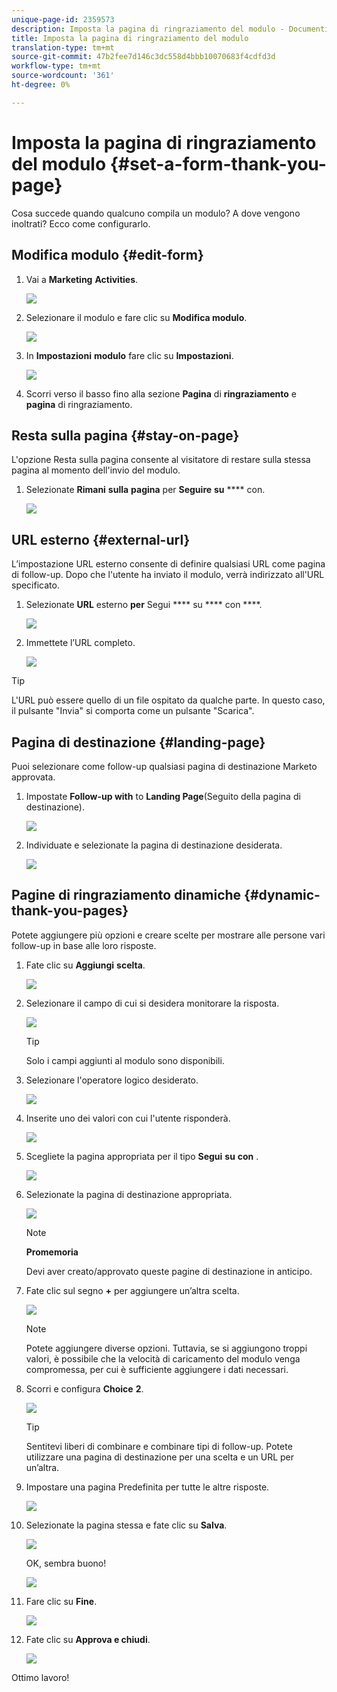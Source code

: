 ```yaml
---
unique-page-id: 2359573
description: Imposta la pagina di ringraziamento del modulo - Documenti Marketo - Documentazione del prodotto
title: Imposta la pagina di ringraziamento del modulo
translation-type: tm+mt
source-git-commit: 47b2fee7d146c3dc558d4bbb10070683f4cdfd3d
workflow-type: tm+mt
source-wordcount: '361'
ht-degree: 0%

---
```



# Imposta la pagina di ringraziamento del modulo {#set-a-form-thank-you-page}

Cosa succede quando qualcuno compila un modulo? A dove vengono inoltrati? Ecco come configurarlo.

## Modifica modulo {#edit-form}

1. Vai a **Marketing** **Activities**.

   ![](assets/login-marketing-activities-5.png)

1. Selezionare il modulo e fare clic su **Modifica modulo**.

   ![](assets/image2014-9-15-17-3a34-3a14.png)

1. In **Impostazioni** **modulo** fare clic su **Impostazioni**.

   ![](assets/image2014-9-15-17-3a34-3a21.png)

1. Scorri verso il basso fino alla sezione **Pagina** di **ringraziamento** e **pagina** di ringraziamento.

## Resta sulla pagina {#stay-on-page}

L&#39;opzione Resta sulla pagina consente al visitatore di restare sulla stessa pagina al momento dell&#39;invio del modulo.

1. Selezionate **Rimani** **sulla** **pagina** per **Seguire** **su** **** con.

   ![](assets/image2014-9-15-17-3a34-3a35.png)

## URL esterno {#external-url}

L’impostazione URL esterno consente di definire qualsiasi URL come pagina di follow-up. Dopo che l&#39;utente ha inviato il modulo, verrà indirizzato all&#39;URL specificato.

1. Selezionate **URL** esterno **per** Segui **** su **** con ****.

   ![](assets/image2014-9-15-17-3a34-3a45.png)

1. Immettete l’URL completo.

   ![](assets/image2014-9-15-17-3a34-3a53.png)

>[!TIP]
>
>L&#39;URL può essere quello di un file ospitato da qualche parte. In questo caso, il pulsante &quot;Invia&quot; si comporta come un pulsante &quot;Scarica&quot;.

## Pagina di destinazione {#landing-page}

Puoi selezionare come follow-up qualsiasi pagina di destinazione Marketo approvata.

1. Impostate **Follow-up with** to **Landing Page**(Seguito della pagina di destinazione).

   ![](assets/image2014-9-15-17-3a37-3a52.png)

1. Individuate e selezionate la pagina di destinazione desiderata.

   ![](assets/image2014-9-15-17-3a37-3a59.png)

## Pagine di ringraziamento dinamiche {#dynamic-thank-you-pages}

Potete aggiungere più opzioni e creare scelte per mostrare alle persone vari follow-up in base alle loro risposte.

1. Fate clic su **Aggiungi** **scelta**.

   ![](assets/image2014-9-15-17-3a38-3a6.png)

1. Selezionare il campo di cui si desidera monitorare la risposta.

   ![](assets/image2014-9-15-17-3a38-3a12.png)

   >[!TIP]
   >
   >Solo i campi aggiunti al modulo sono disponibili.

1. Selezionare l&#39;operatore logico desiderato.

   ![](assets/image2014-9-15-17-3a38-3a31.png)

1. Inserite uno dei valori con cui l&#39;utente risponderà.

   ![](assets/image2014-9-15-17-3a38-3a40.png)

1. Scegliete la pagina appropriata per il tipo **Segui** **su** **con** .

   ![](assets/image2014-9-15-17-3a38-3a51.png)

1. Selezionate la pagina di destinazione appropriata.

   ![](assets/image2014-9-15-17-3a39-3a3.png)

   >[!NOTE]
   >
   >**Promemoria**
   >
   >
   >Devi aver creato/approvato queste pagine di destinazione in anticipo.

1. Fate clic sul segno **+** per aggiungere un’altra scelta.

   ![](assets/image2014-9-15-17-3a39-3a25.png)

   >[!NOTE]
   >
   >Potete aggiungere diverse opzioni. Tuttavia, se si aggiungono troppi valori, è possibile che la velocità di caricamento del modulo venga compromessa, per cui è sufficiente aggiungere i dati necessari.

1. Scorri e configura **Choice** **2**.

   ![](assets/image2014-9-15-17-3a39-3a44.png)

   >[!TIP]
   >
   >Sentitevi liberi di combinare e combinare tipi di follow-up. Potete utilizzare una pagina di destinazione per una scelta e un URL per un’altra.

1. Impostare una pagina Predefinita per tutte le altre risposte.

   ![](assets/image2014-9-15-17-3a40-3a10.png)

1. Selezionate la pagina stessa e fate clic su **Salva**.

   ![](assets/image2014-9-15-17-3a40-3a26.png)

   OK, sembra buono!

   ![](assets/image2014-9-15-17-3a40-3a34.png)

1. Fare clic su **Fine**.

   ![](assets/image2014-9-15-17-3a40-3a42.png)

1. Fate clic su **Approva e chiudi**.

   ![](assets/image2014-9-15-17-3a41-3a0.png)

Ottimo lavoro!
